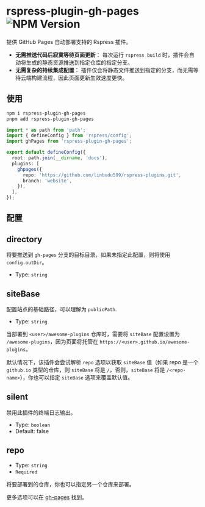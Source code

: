# rspress-plugin-gh-pages ![NPM Version](https://img.shields.io/npm/v/rspress-plugin-gh-pages)

提供 GitHub Pages 自动部署支持的 Rspress 插件。

- **无需推送代码后寂寞等待页面更新**： 每次运行 `rspress build` 时，插件会自动将生成的静态资源推送到指定仓库的指定分支。
- **无需复杂的持续集成配置**： 插件仅会将静态文件推送到指定的分支，而无需等待云端构建流程，因此页面更新生效速度更快。

## 使用

```bash
npm i rspress-plugin-gh-pages
pnpm add rspress-plugin-gh-pages
```

```ts
import * as path from 'path';
import { defineConfig } from 'rspress/config';
import ghPages from 'rspress-plugin-gh-pages';

export default defineConfig({
  root: path.join(__dirname, 'docs'),
  plugins: [
    ghpages({
      repo: 'https://github.com/linbudu599/rspress-plugins.git',
      branch: 'website',
    }),
  ],
});
```

## 配置

## directory

将要推送到 `gh-pages` 分支的目标目录，如果未指定此配置，则将使用 `config.outDir`。

- Type: `string`

## siteBase

配置站点的基础路径，可以理解为 `publicPath`.

- Type: `string`

当部署到 `<user>/awesome-plugins` 仓库时，需要将 `siteBase` 配置设置为 `/awesome-plugins`，因为页面将托管在 `https://<user>.github.io/awesome-plugins`。

默认情况下，该插件会尝试解析 `repo` 选项以获取 `siteBase` 值（如果 repo 是一个 `github.io` 类型的仓库，则 `siteBase` 将是 `/`，否则，`siteBase` 将是 `/<repo-name>`），你也可以指定 `siteBase` 选项来覆盖默认值。

## silent

禁用此插件的终端日志输出。

- Type: `boolean`
- Default: false

## repo

- Type: `string`
- `Required`

将要部署到的仓库，你也可以指定另一个仓库来部署。

更多选项可以在 [gh-pages](https://github.com/tschaub/gh-pages) 找到。
